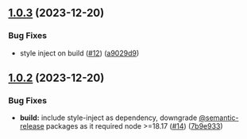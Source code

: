 ## [1.0.3](https://github.com/mondaycom/storybook-addon-playground/compare/v1.0.2...v1.0.3) (2023-12-20)


### Bug Fixes

* style inject on build ([#12](https://github.com/mondaycom/storybook-addon-playground/issues/12)) ([a9029d9](https://github.com/mondaycom/storybook-addon-playground/commit/a9029d9af617fb4e9a202adf6a9b262fad451e2b))

## [1.0.2](https://github.com/mondaycom/storybook-addon-playground/compare/v1.0.1...v1.0.2) (2023-12-20)


### Bug Fixes

* **build:** include style-inject as dependency, downgrade [@semantic-release](https://github.com/semantic-release) packages as it required node >=18.17 ([#14](https://github.com/mondaycom/storybook-addon-playground/issues/14)) ([7b9e933](https://github.com/mondaycom/storybook-addon-playground/commit/7b9e933ce481cfabdcbfb06e61827e22a7a5ff89))
